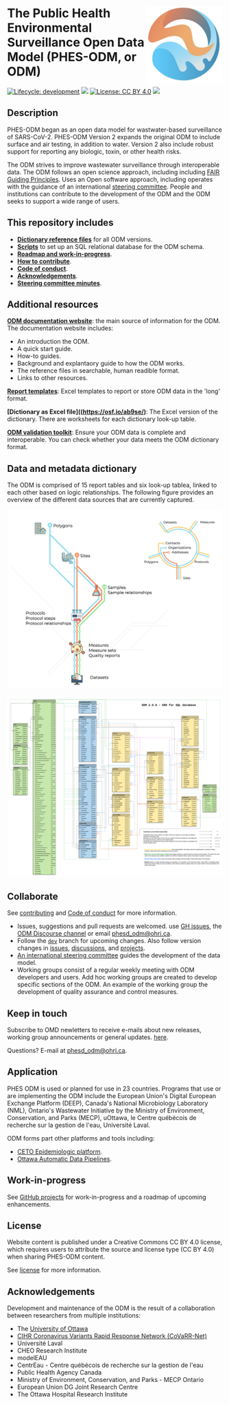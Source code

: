 # <img src="img/ODM-logo.png" align="right" alt="" width="180"/> The Public Health Environmental Surveillance Open Data Model (PHES-ODM, or ODM)

<!-- badges: start -->

[![Lifecycle:
development](https://img.shields.io/badge/lifecycle-stable-green.svg)](https://lifecycle.r-lib.org/articles/stages.html#stable-1)
![](https://img.shields.io/github/v/release/big-life-lab/covid-19-wastewater?color=green&label=GitHub)
[![License: CC BY 4.0](https://img.shields.io/badge/License-CC%20BY%204.0-yellow.svg)](https://creativecommons.org/licenses/by/4.0/)
[![](https://img.shields.io/badge/doi-10.17605/OSF.IO/49Z2B-yellowgreen.svg)](https://osf.io/49z2b/)

<!-- badges: end -->

## Description

PHES-ODM began as an open data model for wastwater-based surveillance of SARS-CoV-2. PHES-ODM Version 2 expands the original ODM to include surface and air testing, in addition to water. Version 2 also include robust support for reporting any biologic, toxin, or other health risks.

The ODM strives to improve wastewater surveillance through interoperable data. The ODM follows an open science approach, including including [FAIR Guiding Principles](https://www.go-fair.org/fair-principles/). Uses an Open software approach, including operates with the guidance of an international [steering committee](https://github.com/Big-Life-Lab/covid-19-wastewater/wiki). People and institutions can contribute to the development of the ODM and the ODM seeks to support a wide range of users.

## This repository includes

- **[Dictionary reference files](dictionary-tables)** for all ODM versions.
- **[Scripts](src)** to set up an SQL relational database for the ODM schema.
- **[Roadmap and work-in-progress](roadmap.md)**.
- **[How to contribute](#colloborate)**.
- **[Code of conduct](CODE_OF_CONDUCT.md)**.
- **[Acknowledgements](#acknowledgements)**.
- **[Steering committee minutes](https://github.com/Big-Life-Lab/PHES-ODM/wiki)**.

## Additional resources

**[ODM documentation website](https://docs.phes-odm.org)**: the main source of information for the ODM.
The documentation website includes:

- An introduction the ODM.
- A quick start guide.
- How-to guides.
- Background and explantaory guide to how the ODM works.
- The reference files in searchable, human readible format.
- Links to other resources.

**[Report templates](https://osf.io/ab9se/)**: Excel templates to report or store ODM data in the 'long' format. 

**[Dictionary as Excel file]((https://osf.io/ab9se/)**: The Excel version of the dictionary. There are worksheets for each dictionary look-up table. 

**[ODM validation toolkit](https://validate-docs.phes-odm.org)**: Ensure your ODM data is complete and interoperable. You can check whether your data meets the ODM dictionary format.

## Data and metadata dictionary

The ODM is comprised of 15 report tables and six look-up tablea, linked to each other based on logic relationships. The following figure provides an overview of the different data sources that are currently captured.

![Schematic representation of the ODM](img/subway.png)

![Entity Relationship Diagram](doc-source/ODM_ERD.png)

## Collaborate

See [contributing](CONTRIBUTING.md) and [Code of conduct](CODE_OF_CONDUCT.md) for more information.

- Issues, suggestions and pull requests are welcomed. use [GH issues](https://github.com/Big-Life-Lab/covid-19-wastewater/issues), the [ODM Discourse channel](https://odm.discourse.org) or email [phesd_odm@ohri.ca](mailto::phes_odm@ohri.caa).
- Follow the [`dev`](https://github.com/Big-Life-Lab/covid-19-wastewater/tree/dev) branch for upcoming changes. Also follow version changes in [issues](https://github.com/Big-Life-Lab/covid-19-wastewater/issues), [discussions](https://github.com/Big-Life-Lab/covid-19-wastewater/discussions), and [projects](%3Chttps://github.com/Big-Life-Lab/covid-19-wastewater/projects).
- [An international steering committee](https://github.com/Big-Life-Lab/PHES-ODM/wiki/Steering-Group-Members) guides the development of the data model.
- Working groups consist of a regular weekly meeting with ODM developers and users. Add hoc working groups are created to develop specific sections of the ODM. An example of the working group the development of quality assurance and control measures.

## Keep in touch

Subscribe to OMD newletters to receive e-mails about new releases, working group announcements or general updates. [here](https://us20.list-manage.com/survey?u=dd9d7217c4c3932d1ee9ffcfe&id=917b821107&attribution=false).

Questions? E-mail at [phesd_odm@ohri.ca](mailto::phesd_odm@ohri.ca).

## Application

PHES ODM is used or planned for use in 23 countries. Programs that use or are implementing the ODM include the European Union's Digital European Exchange Platform (DEEP), Canada's National Microbiology Laboratory (NML), Ontario's Wastewater Initiative by the Ministry of Environment, Conservation, and Parks (MECP), uOttawa, le Centre québécois de recherche sur la gestion de l'eau, Université Laval.

ODM forms part other platforms and tools including:
- [CETO Epidemiologic platform](https://ceto.ca).
- [Ottawa Automatic Data Pipelines](https://phes-odm.org).

## Work-in-progress

See [GitHub projects](https://github.com/Big-Life-Lab/PHES-ODM/projects) for work-in-progress and a roadmap of upcoming enhancements.

## License

Website content is published under a Creative Commons CC BY 4.0 license, which requires users to attribute the source and license type (CC BY 4.0) when sharing PHES-ODM content.

See [license](LICENSE) for more information.

## Acknowledgements

Development and maintenance of the ODM is the result of a collaboration between researchers from multiple institutions:

- The [University of Ottawa]()
- [CIHR Coronavirus Variants Rapid Response Network (CoVaRR-Net)](https://covarrnet.ca)
- Université Laval
- CHEO Research Institute
- modelEAU
- CentrEau - Centre québécois de recherche sur la gestion de l'eau
- Public Health Agency Canada
- Ministry of Environment, Conservation, and Parks - MECP Ontario
- European Union DG Joint Research Centre
- The Ottawa Hospital Research Institute
